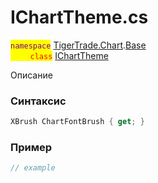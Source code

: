 
# IChartTheme.cs
<mark style="color:purple;">`namespace`</mark> [TigerTrade.Chart](../../../../TigerTrade.Chart.md).[Base](../../../../TigerTrade.Chart/Base.md)  
<mark style="color:red;">&nbsp;&nbsp;&nbsp;&nbsp;&nbsp;&nbsp;&nbsp;&nbsp;`class`</mark> [IChartTheme](../../IChartTheme.cs.md)

Описание

### Синтаксис
```csharp
XBrush ChartFontBrush { get; }
```
### Пример  
```csharp
// example
```
